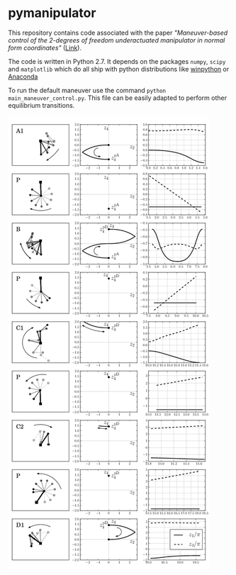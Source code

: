 # pymanipulator

This repository contains code associated with the paper *"Maneuver-based control of the 2-degrees of freedom underactuated manipulator in normal form coordinates"*
([Link](http://www.tandfonline.com/doi/abs/10.1080/21642583.2014.984358)).

The code is written in Python 2.7.
It depends on the packages `numpy`, `scipy` and `matplotlib` which do all ship with python distributions like
[winpython](http://winpython.github.io/) or [Anaconda](https://www.continuum.io/why-anaconda)


To run the default maneuver use the command `python main_maneuver_control.py`.
This file can be easily adapted to perform other equilibrium transitions.

![plot of all maneuvers](equilibrium-transition.png)

